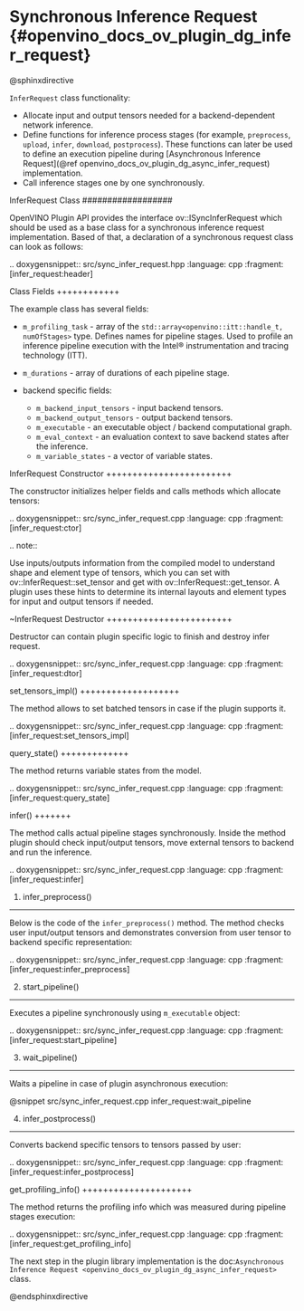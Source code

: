# Synchronous Inference Request {#openvino_docs_ov_plugin_dg_infer_request}

@sphinxdirective

``InferRequest`` class functionality:

* Allocate input and output tensors needed for a backend-dependent network inference.
* Define functions for inference process stages (for example, ``preprocess``, ``upload``, ``infer``, ``download``, ``postprocess``). These functions can later be used to define an execution pipeline during [Asynchronous Inference Request](@ref openvino_docs_ov_plugin_dg_async_infer_request) implementation.
* Call inference stages one by one synchronously.

InferRequest Class
##################

OpenVINO Plugin API provides the interface ov::ISyncInferRequest which should be 
used as a base class for a synchronous inference request implementation. Based of that, a declaration 
of a synchronous request class can look as follows: 

.. doxygensnippet:: src/sync_infer_request.hpp
   :language: cpp
   :fragment: [infer_request:header]

Class Fields
++++++++++++

The example class has several fields:

* ``m_profiling_task`` - array of the ``std::array<openvino::itt::handle_t, numOfStages>`` type. Defines names for pipeline stages. Used to profile an inference pipeline execution with the Intel® instrumentation and tracing technology (ITT).
* ``m_durations`` - array of durations of each pipeline stage.
* backend specific fields:

    * ``m_backend_input_tensors`` - input backend tensors.
    * ``m_backend_output_tensors`` - output backend tensors.
    * ``m_executable`` - an executable object / backend computational graph.
    * ``m_eval_context`` - an evaluation context to save backend states after the inference.
    * ``m_variable_states`` - a vector of variable states.

InferRequest Constructor
++++++++++++++++++++++++

The constructor initializes helper fields and calls methods which allocate tensors:

.. doxygensnippet:: src/sync_infer_request.cpp
   :language: cpp
   :fragment: [infer_request:ctor]

.. note:: 

   Use inputs/outputs information from the compiled model to understand shape and element type of tensors, which you can set with ov::InferRequest::set_tensor and get with ov::InferRequest::get_tensor. A plugin uses these hints to determine its internal layouts and element types for input and output tensors if needed. 

~InferRequest Destructor
++++++++++++++++++++++++

Destructor can contain plugin specific logic to finish and destroy infer request.

.. doxygensnippet:: src/sync_infer_request.cpp
   :language: cpp
   :fragment: [infer_request:dtor]

set_tensors_impl()
+++++++++++++++++++

The method allows to set batched tensors in case if the plugin supports it.

.. doxygensnippet:: src/sync_infer_request.cpp
   :language: cpp
   :fragment: [infer_request:set_tensors_impl]

query_state()
+++++++++++++

The method returns variable states from the model.

.. doxygensnippet:: src/sync_infer_request.cpp
   :language: cpp
   :fragment: [infer_request:query_state]

infer()
+++++++

The method calls actual pipeline stages synchronously. Inside the method plugin should check input/output tensors, move external tensors to backend and run the inference.

.. doxygensnippet:: src/sync_infer_request.cpp
   :language: cpp
   :fragment: [infer_request:infer]

1. infer_preprocess()
----------------------

Below is the code of the ``infer_preprocess()`` method. The method checks user input/output tensors and demonstrates conversion from user tensor to backend specific representation:

.. doxygensnippet:: src/sync_infer_request.cpp
   :language: cpp
   :fragment: [infer_request:infer_preprocess]

2. start_pipeline()
--------------------

Executes a pipeline synchronously using ``m_executable`` object:

.. doxygensnippet:: src/sync_infer_request.cpp
   :language: cpp
   :fragment: [infer_request:start_pipeline]

3. wait_pipeline()
--------------------

Waits a pipeline in case of plugin asynchronous execution:

@snippet src/sync_infer_request.cpp infer_request:wait_pipeline

4. infer_postprocess()
--------------------

Converts backend specific tensors to tensors passed by user:

.. doxygensnippet:: src/sync_infer_request.cpp
   :language: cpp
   :fragment: [infer_request:infer_postprocess]

get_profiling_info()
+++++++++++++++++++++

The method returns the profiling info which was measured during pipeline stages execution:

.. doxygensnippet:: src/sync_infer_request.cpp
   :language: cpp
   :fragment: [infer_request:get_profiling_info]

The next step in the plugin library implementation is the doc:`Asynchronous Inference Request <openvino_docs_ov_plugin_dg_async_infer_request>` class.

@endsphinxdirective
